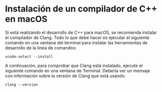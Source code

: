 <h1 data-loc-id="walkthough.mac.install.compiler">Instalación de un compilador de C++ en macOS</h1>
<p data-loc-id="walkthough.mac.text1">Si está realizando el desarrollo de C++ para macOS, se recomienda instalar el compilador de Clang. Todo lo que debe hacer es ejecutar el siguiente comando en una ventana del terminal para instalar las herramientas de desarrollo de la línea de comandos:</p>
<pre><code class="lang-bash">xcode-<span class="hljs-keyword">select</span> <span class="hljs-comment">--install</span>
</code></pre>
<p data-loc-id="walkthough.mac.text2">A continuación, para comprobar que Clang está instalado, ejecute el siguiente comando en una ventana de Terminal. Debería ver un mensaje con información sobre la versión de Clang que está usando.</p>
<pre><code class="lang-bash">clang <span class="hljs-comment">--version</span>
</code></pre>
